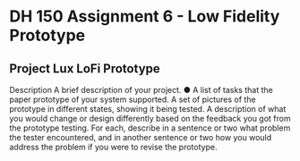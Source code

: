 # DH 150 Assignment 6 - Low Fidelity Prototype
## Project Lux LoFi Prototype

Description
A brief description of your project.
● A list of tasks that the paper prototype of your system supported.
A set of pictures of the prototype in different states, showing it being tested.
A description of what you would change or design differently based on the feedback you
got from the prototype testing. For each, describe in a sentence or two what problem the tester encountered, and in another sentence or two how you would address the problem if you were to revise the prototype.
